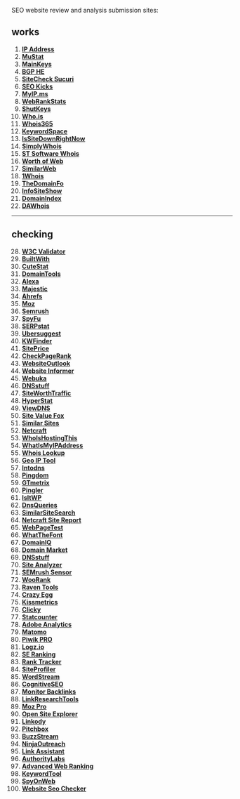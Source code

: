 SEO website review and analysis submission sites:

## works

1. **[IP Address](https://www.ipaddress.com/)**
2. **[MuStat](https://www.mustat.com/)**
4. **[MainKeys](https://mainkeys.net/)**
5. **[BGP HE](https://bgp.he.net/)**
6. **[SiteCheck Sucuri](https://sitecheck.sucuri.net/)**
7. **[SEO Kicks](https://www.seokicks.de/)**
8. **[MyIP.ms](https://myip.ms/info/)**
10. **[WebRankStats](http://whois.webrankstats.com/)**
11. **[ShutKeys](http://shutkeys.net/)**
13. **[Who.is](https://who.is/whois/)**
14. **[Whois365](https://www.whois365.com/)**
16. **[KeywordSpace](https://keywordspace.com/)**
17. **[IsSiteDownRightNow](https://issitedownrightnow.com/)**
18. **[SimplyWhois](https://www.simplywhois.com/)**
19. **[ST Software Whois](http://whois.stsoftware.biz/)**
20. **[Worth of Web](https://www.worthofweb.com/)**
21. **[SimilarWeb](https://www.similarweb.com/)**
22. **[1Whois](http://1whois.ru/)**
23. **[TheDomainFo](http://thedomainfo.com/)**
24. **[InfoSiteShow](https://www.infositeshow.com/)**
25. **[DomainIndex](https://domainindex.com/)**
27. **[DAWhois](https://dawhois.com/)**

--- 
## checking 




28. **[W3C Validator](https://validator.w3.org/)**
29. **[BuiltWith](https://builtwith.com/)**
30. **[CuteStat](https://www.cutestat.com/)**
31. **[DomainTools](https://whois.domaintools.com/)**
32. **[Alexa](https://www.alexa.com/siteinfo)**
33. **[Majestic](https://majestic.com/)**
34. **[Ahrefs](https://ahrefs.com/)**
35. **[Moz](https://moz.com/)**
36. **[Semrush](https://www.semrush.com/)**
37. **[SpyFu](https://www.spyfu.com/)**
38. **[SERPstat](https://serpstat.com/)**
39. **[Ubersuggest](https://neilpatel.com/ubersuggest/)**
40. **[KWFinder](https://kwfinder.com/)**
41. **[SitePrice](https://siteprice.org/)**
42. **[CheckPageRank](http://www.checkpagerank.net/)**
43. **[WebsiteOutlook](http://www.websiteoutlook.com/)**
44. **[Website Informer](https://website.informer.com/)**
45. **[Webuka](https://www.webuka.com/)**
46. **[DNSstuff](https://www.dnsstuff.com/)**
47. **[SiteWorthTraffic](http://www.siteworthtraffic.com/)**
48. **[HyperStat](http://www.hyperstat.net/)**
49. **[ViewDNS](https://viewdns.info/)**
50. **[Site Value Fox](http://www.sitevaluefox.com/)**
51. **[Similar Sites](https://www.similarsites.com/)**
52. **[Netcraft](https://www.netcraft.com/)**
53. **[WhoIsHostingThis](https://www.whoishostingthis.com/)**
54. **[WhatIsMyIPAddress](https://whatismyipaddress.com/)**
55. **[Whois Lookup](https://whoislookup.com/)**
56. **[Geo IP Tool](http://geoiptool.com/)**
57. **[Intodns](https://intodns.com/)**
58. **[Pingdom](https://www.pingdom.com/)**
59. **[GTmetrix](https://gtmetrix.com/)**
60. **[Pingler](https://pingler.com/)**
61. **[IsItWP](https://www.isitwp.com/)**
62. **[DnsQueries](https://dnsqueries.com/)**
63. **[SimilarSiteSearch](https://www.similarsitesearch.com/)**
64. **[Netcraft Site Report](https://toolbar.netcraft.com/site_report)**
65. **[WebPageTest](https://www.webpagetest.org/)**
66. **[WhatTheFont](https://www.myfonts.com/WhatTheFont/)**
67. **[DomainIQ](https://www.domainiq.com/)**
68. **[Domain Market](https://www.domainmarket.com/)**
69. **[DNSstuff](https://www.dnsstuff.com/)**
70. **[Site Analyzer](https://www.site-analyzer.com/)**
71. **[SEMrush Sensor](https://sensor.semrush.com/)**
72. **[WooRank](https://www.woorank.com/)**
73. **[Raven Tools](https://raventools.com/)**
74. **[Crazy Egg](https://www.crazyegg.com/)**
75. **[Kissmetrics](https://www.kissmetrics.io/)**
76. **[Clicky](https://clicky.com/)**
77. **[Statcounter](https://statcounter.com/)**
78. **[Adobe Analytics](https://www.adobe.com/analytics/adobe-analytics.html)**
79. **[Matomo](https://matomo.org/)**
80. **[Piwik PRO](https://piwik.pro/)**
81. **[Logz.io](https://logz.io/)**
82. **[SE Ranking](https://seranking.com/)**
83. **[Rank Tracker](https://www.link-assistant.com/rank-tracker/)**
84. **[SiteProfiler](https://www.siteprofiler.com/)**
85. **[WordStream](https://www.wordstream.com/)**
86. **[CognitiveSEO](https://cognitiveseo.com/)**
87. **[Monitor Backlinks](https://monitorbacklinks.com/)**
88. **[LinkResearchTools](https://www.linkresearchtools.com/)**
89. **[Moz Pro](https://moz.com/products/pro)**
90. **[Open Site Explorer](https://moz.com/link-explorer)**
91. **[Linkody](https://www.linkody.com/)**
92. **[Pitchbox](https://pitchbox.com/)**
93. **[BuzzStream](https://www.buzzstream.com/)**
94. **[NinjaOutreach](https://ninjaoutreach.com/)**
95. **[Link Assistant](https://www.link-assistant.com/)**
96. **[AuthorityLabs](https://authoritylabs.com/)**
97. **[Advanced Web Ranking](https://www.advancedwebranking.com/)**
98. **[KeywordTool](https://keywordtool.io/)**
99. **[SpyOnWeb](https://spyonweb.com/)**
100. **[Website Seo Checker](https://websiteseochecker.com/)**
